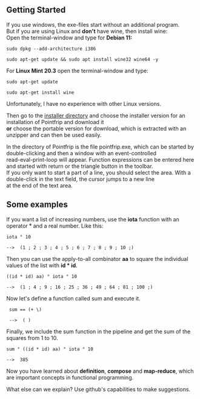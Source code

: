 ## Getting Started
If you use windows, the exe-files start without an additional program. \
But if you are using Linux and **don't** have wine, then install wine: \
Open the terminal-window and type for **Debian 11:**

    sudo dpkg --add-architecture i386
    
    sudo apt-get update && sudo apt install wine32 wine64 -y
For **Linux Mint 20.3** open the terminal-window and type:

    sudo apt-get update
    
    sudo apt-get install wine
Unfortunately, I have no experience with other Linux versions.

Then go to the [installer directory](https://github.com/metazip/pointfrip/tree/main/installer) and choose the installer version for an installation of Pointfrip and download it \
**or** choose the portable version for download, which is extracted with an unzipper and can then be used easily.

In the directory of Pointfrip is the file pointfrip.exe, which can be started by double-clicking and then a window with an event-controlled \
read-eval-print-loop will appear. Function expressions can be entered here and started with return or the triangle button in the toolbar. \
If you only want to start a part of a line, you should select the area. With a double-click in the text field, the cursor jumps to a new line \
at the end of the text area.

## Some examples
If you want a list of increasing numbers, use the **iota** function with an operator **°** and a real number. Like this:

    iota ° 10
    
    -->  (1 ; 2 ; 3 ; 4 ; 5 ; 6 ; 7 ; 8 ; 9 ; 10 ;)

Then you can use the apply-to-all combinator **aa** to square the individual values of the list with **id * id**.

    ((id * id) aa) ° iota ° 10
    
    -->  (1 ; 4 ; 9 ; 16 ; 25 ; 36 ; 49 ; 64 ; 81 ; 100 ;)
 
 Now let's define a function called sum and execute it.
 
     sum == (+ \)
     
     -->  ( )

Finally, we include the sum function in the pipeline and get the sum of the squares from 1 to 10.

    sum ° ((id * id) aa) ° iota ° 10
    
    -->  385

Now you have learned about **definition**, **compose** and **map-reduce**, which are important concepts in functional programming.

What else can we explain? Use github's capabilities to make suggestions.
